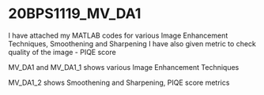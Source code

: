 # 20BPS1119_MV_DA1
I have attached my MATLAB codes for various Image Enhancement Techniques, Smoothening and Sharpening
I have also given metric to check quality of the image - PIQE score

MV_DA1 and MV_DA1_1 shows various Image Enhancement Techniques

MV_DA1_2 shows Smoothening and Sharpening, PIQE score metrics
